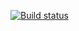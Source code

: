 [![Build status](https://ci.appveyor.com/api/projects/status/tf5vg5uqjeq3iy32?svg=true)](https://ci.appveyor.com/project/Cha1nheart/selenium-and-selenide)